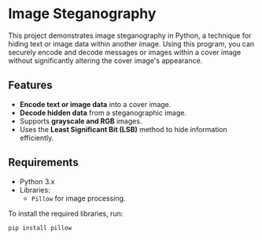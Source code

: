 # Image Steganography

This project demonstrates image steganography in Python, a technique for hiding text or image data within another image. Using this program, you can securely encode and decode messages or images within a cover image without significantly altering the cover image's appearance.

## Features

- **Encode text or image data** into a cover image.
- **Decode hidden data** from a steganographic image.
- Supports **grayscale and RGB** images.
- Uses the **Least Significant Bit (LSB)** method to hide information efficiently.
  
## Requirements

- Python 3.x
- Libraries:
  - `Pillow` for image processing.
 

To install the required libraries, run:

```bash
pip install pillow

